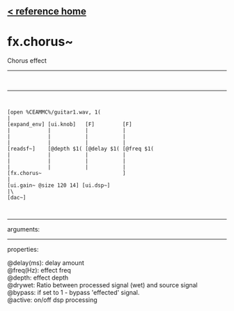 [< reference home](ceammc_lib.html)
---

# fx.chorus~


Chorus effect

---

<br>


---


```


[open %CEAMMC%/guitar1.wav, 1(
|
[expand_env] [ui.knob]   [F]         [F]
|            |           |           |
|            |           |           |
|            |           |           |
[readsf~]    [@depth $1( [@delay $1( [@freq $1(
|            |           |           |
|            |           |           |
|            |           |           |
[fx.chorus~                          ]
|
[ui.gain~ @size 120 14] [ui.dsp~]
|\
[dac~]

            
```

---
arguments:


---
properties:

@delay(ms): delay amount<br>
@freq(Hz): effect freq<br>
@depth: effect
            depth<br>
@drywet: Ratio
            between processed signal (wet) and source signal<br>
@bypass: if set to 1 - bypass
            &#39;effected&#39; signal.<br>
@active: on/off dsp
            processing<br>

